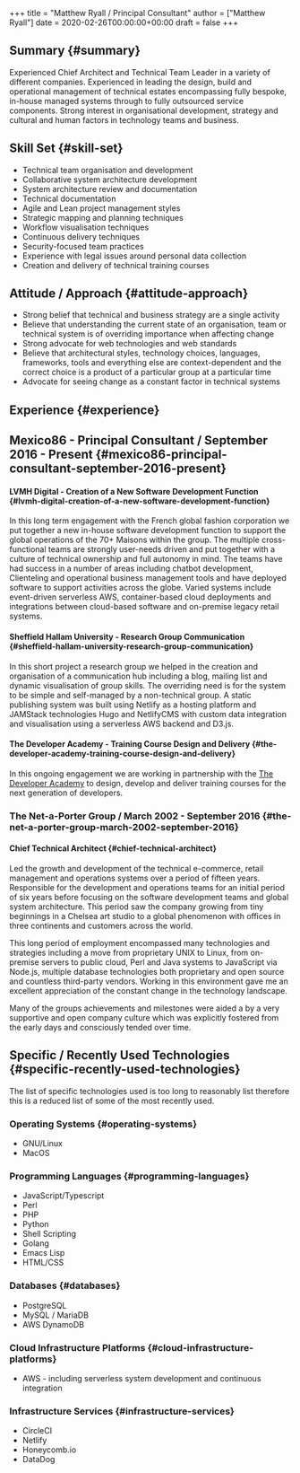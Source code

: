 +++
title = "Matthew Ryall / Principal Consultant"
author = ["Matthew Ryall"]
date = 2020-02-26T00:00:00+00:00
draft = false
+++

## Summary {#summary}

Experienced Chief Architect and Technical Team Leader in a variety of
different companies. Experienced in leading the design, build and
operational management of technical estates encompassing fully bespoke,
in-house managed systems through to fully outsourced service components.
Strong interest in organisational development, strategy and cultural and
human factors in technology teams and business.


## Skill Set {#skill-set}

-   Technical team organisation and development
-   Collaborative system architecture development
-   System architecture review and documentation
-   Technical documentation
-   Agile and Lean project management styles
-   Strategic mapping and planning techniques
-   Workflow visualisation techniques
-   Continuous delivery techniques
-   Security-focused team practices
-   Experience with legal issues around personal data collection
-   Creation and delivery of technical training courses


## Attitude / Approach {#attitude-approach}

-   Strong belief that technical and business strategy are a single activity
-   Believe that understanding the current state of an organisation, team or
    technical system is of overriding importance when affecting change
-   Strong advocate for web technologies and web standards
-   Believe that architectural styles, technology choices, languages,
    frameworks, tools and everything else are context-dependent and the
    correct choice is a product of a particular group at a particular time
-   Advocate for seeing change as a constant factor in technical systems


## Experience {#experience}


## Mexico86 - Principal Consultant / September 2016 - Present {#mexico86-principal-consultant-september-2016-present}


#### LVMH Digital - Creation of a New Software Development Function {#lvmh-digital-creation-of-a-new-software-development-function}

In this long term engagement with the French global fashion corporation
we put together a new in-house software development function to
support the global operations of the 70+ Maisons within the group. The
multiple cross-functional teams are strongly user-needs driven and put
together with a culture of technical ownership and full autonomy in
mind. The teams have had success in a number of areas including chatbot
development, Clienteling and operational business management tools and
have deployed software to support activities across the globe. Varied
systems include event-driven serverless AWS, container-based
cloud deployments and integrations between cloud-based software and
on-premise legacy retail systems.


#### Sheffield Hallam University - Research Group Communication {#sheffield-hallam-university-research-group-communication}

In this short project a research group we helped in the creation and
organisation of a communication hub including a blog, mailing list and
dynamic visualisation of group skills. The overriding need is for the
system to be simple and self-managed by a non-technical group. A static
publishing system was built using Netlify as a hosting platform and
JAMStack technologies Hugo and NetlifyCMS with custom data integration
and visualisation using a serverless AWS backend and D3.js.


#### The Developer Academy - Training Course Design and Delivery {#the-developer-academy-training-course-design-and-delivery}

In this ongoing engagement we are working in partnership with the [The
Developer Academy](<https://thedeveloperacademy.com>) to design, develop
and deliver training courses for the next generation of developers.


### The Net-a-Porter Group / March 2002 - September 2016 {#the-net-a-porter-group-march-2002-september-2016}


#### Chief Technical Architect {#chief-technical-architect}

Led the growth and development of the technical e-commerce, retail
management and operations systems over a period of fifteen years.
Responsible for the development and operations teams for an initial
period of six years before focusing on the software development teams
and global system architecture. This period saw the company growing from
tiny beginnings in a Chelsea art studio to a global phenomenon with
offices in three continents and customers across the world.

This long period of employment encompassed many technologies and
strategies including a move from proprietary UNIX to Linux, from
on-premise servers to public cloud, Perl and Java systems to JavaScript
via Node.js, multiple database technologies both proprietary and open
source and countless third-party vendors. Working in this environment
gave me an excellent appreciation of the constant change in the
technology landscape.

Many of the groups achievements and milestones were aided a by a very
supportive and open company culture which was explicitly fostered from
the early days and consciously tended over time.


## Specific / Recently Used Technologies {#specific-recently-used-technologies}

The list of specific technologies used is too long to reasonably list
therefore this is a reduced list of some of the most recently used.


### Operating Systems {#operating-systems}

-   GNU/Linux
-   MacOS


### Programming Languages {#programming-languages}

-   JavaScript/Typescript
-   Perl
-   PHP
-   Python
-   Shell Scripting
-   Golang
-   Emacs Lisp
-   HTML/CSS


### Databases {#databases}

-   PostgreSQL
-   MySQL / MariaDB
-   AWS DynamoDB


### Cloud Infrastructure Platforms {#cloud-infrastructure-platforms}

-   AWS - including serverless system development and continuous integration


### Infrastructure Services {#infrastructure-services}

-   CircleCI
-   Netlify
-   Honeycomb.io
-   DataDog
